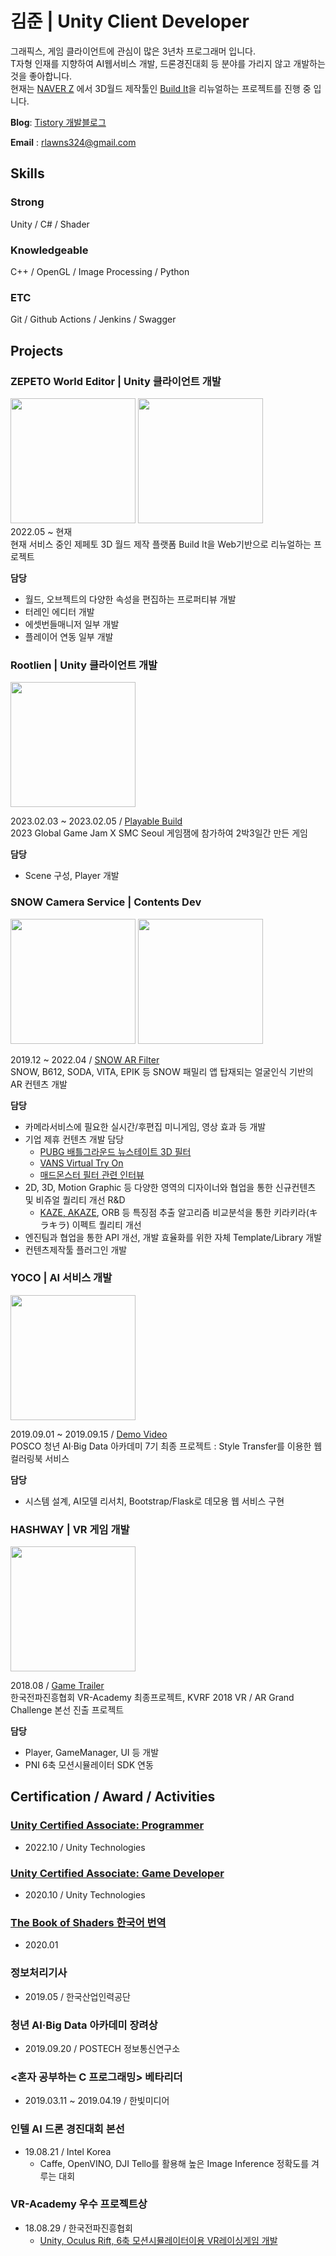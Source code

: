 # 김준 | Unity Client Developer

그래픽스, 게임 클라이언트에 관심이 많은 3년차 프로그래머 입니다.  
T자형 인재를 지향하여 AI웹서비스 개발, 드론경진대회 등 분야를 가리지 않고 개발하는것을 좋아합니다.  
현재는 [NAVER Z](https://www.naverz-corp.com/ko/) 에서 3D월드 제작툴인 [Build It](https://studio.zepeto.me/ko/products/buildit)을 리뉴얼하는 프로젝트를 진행 중 입니다.

**Blog**: [Tistory 개발블로그](https://junekkk.tistory.com/)  

**Email** : rlawns324@gmail.com  

## Skills  
### **Strong**  
Unity / C# / Shader

### **Knowledgeable**  
C++ / OpenGL / Image Processing / Python

### **ETC**  
Git / Github Actions / Jenkins / Swagger
  
## Projects  
### ZEPETO World Editor | Unity 클라이언트 개발
<img src="https://user-images.githubusercontent.com/28533936/230710602-ebde0692-814c-4875-8aec-2617c3d0de55.png" height="200"> <img src="https://user-images.githubusercontent.com/28533936/230734821-7c422ae9-88b3-4f4e-aae2-c321b7dcb01a.png" height="200">  
2022.05 ~ 현재  
현재 서비스 중인 제페토 3D 월드 제작 플랫폼 Build It을 Web기반으로 리뉴얼하는 프로젝트  

**담당**

- 월드, 오브젝트의 다양한 속성을 편집하는 프로퍼티뷰 개발
- 터레인 에디터 개발  
- 에셋번들매니저 일부 개발  
- 플레이어 연동 일부 개발

### Rootlien | Unity 클라이언트 개발  
<img src="https://user-images.githubusercontent.com/28533936/230735288-24cf7df0-3abf-473a-8767-bdcd303fbc63.png" height="200">  

2023.02.03 ~ 2023.02.05 / [Playable Build](https://play.unity.com/mg/other/rootlien)     
2023 Global Game Jam X SMC Seoul 게임잼에 참가하여 2박3일간 만든 게임  

**담당**

- Scene 구성, Player 개발

### SNOW Camera Service | Contents Dev  

<img src="https://user-images.githubusercontent.com/28533936/230735097-0f7bd627-4870-4e93-b75b-e2d1452759a5.png" height="200"> <img src="https://user-images.githubusercontent.com/28533936/230734771-dfac23e9-4c4e-4cec-bb6f-3a5772bb4450.png" height="200"> 

2019.12 ~ 2022.04 / [SNOW AR Filter](https://www.snowbusiness.co.kr/ar/index.jsp)  
SNOW, B612, SODA, VITA, EPIK 등 SNOW 패밀리 앱 탑재되는 얼굴인식 기반의 AR 컨텐츠 개발  

**담당**  

- 카메라서비스에 필요한 실시간/후편집 미니게임, 영상 효과 등 개발  
- 기업 제휴 컨텐츠 개발 담당 
  - [PUBG 배틀그라운드 뉴스테이트 3D 필터](https://youtu.be/4NdqvH-oWIs)  
  - [VANS Virtual Try On](https://youtube.com/shorts/MV7szw4_x6U?feature=share)
  - [매드몬스터 필터 관련 인터뷰](https://www.jobplanet.co.kr/contents/news-1741)  
- 2D, 3D, Motion Graphic 등 다양한 영역의 디자이너와 협업을 통한 신규컨텐츠 및 비쥬얼 퀄리티 개선 R&D
  - [KAZE, AKAZE](http://www.robesafe.com/personal/pablo.alcantarilla/kaze.html), ORB 등 특징점 추출 알고리즘 비교분석을 통한 키라키라(キラキラ) 이펙트 퀄리티 개선 
- 엔진팀과 협업을 통한 API 개선, 개발 효율화를 위한 자체 Template/Library 개발  
- 컨텐츠제작툴 플러그인 개발 

### YOCO | AI 서비스 개발  
<img src="https://user-images.githubusercontent.com/28533936/230735846-da6ab9a8-1d0d-4aaa-8938-fc27861ee40e.png" height="200">

2019.09.01 ~ 2019.09.15 / [Demo Video](https://youtu.be/Zw67sh-4jSI)  
POSCO 청년 AI·Big Data 아카데미 7기 최종 프로젝트 : Style Transfer를 이용한 웹 컬러링북 서비스

**담당**

- 시스템 설계, AI모델 리서치, Bootstrap/Flask로 데모용 웹 서비스 구현  

### HASHWAY | VR 게임 개발  

<img src="https://user-images.githubusercontent.com/28533936/230736262-291a06b1-a0ec-4c02-b879-b4b0725924f7.png" height="200">

2018.08 / [Game Trailer](https://youtu.be/TyUpgJMq_aI)  
한국전파진흥협회 VR-Academy 최종프로젝트, KVRF 2018 VR / AR Grand Challenge 본선 진출 프로젝트

**담당**

- Player, GameManager, UI 등 개발
- PNI 6축 모션시뮬레이터 SDK 연동  

## Certification / Award / Activities

### [Unity Certified Associate: Programmer](https://www.credly.com/badges/345313d7-2b43-4275-87ea-3beb13e77a97)  
- 2022.10 / Unity Technologies  

### [Unity Certified Associate: Game Developer](https://www.credly.com/badges/95caaa07-2839-48bf-adc4-5602285a7e7d)  
- 2020.10 / Unity Technologies  

### [The Book of Shaders 한국어 번역](https://thebookofshaders.com/?lan=kr)  
- 2020.01

### 정보처리기사
- 2019.05 / 한국산업인력공단  

### 청년 AI·Big Data 아카데미 장려상 
- 2019.09.20  / POSTECH 정보통신연구소

### <혼자 공부하는 C 프로그래밍> 베타리더
- 2019.03.11 ~ 2019.04.19 / 한빛미디어  

### 인텔 AI 드론 경진대회 본선  
- 19.08.21 / Intel Korea  
  - Caffe, OpenVINO, DJI Tello를 활용해 높은 Image Inference 정확도를 겨루는 대회  

### VR-Academy 우수 프로젝트상
- 18.08.29 / 한국전파진흥협회
  - [Unity, Oculus Rift, 6축 모션시뮬레이터이용 VR레이싱게임 개발](https://github.com/rlawns324/Unity_Scripts/tree/master/VR_HashWay(Player%20Only))  
